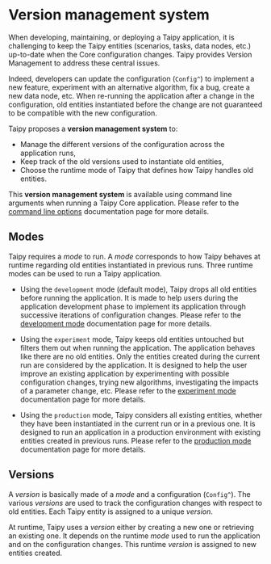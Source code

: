 # Version management system

When developing, maintaining, or deploying a Taipy application, it is challenging
to keep the Taipy entities (scenarios, tasks, data nodes, etc.) up-to-date when
the Core configuration changes. Taipy provides Version Management to address these
central issues.

Indeed, developers can update the configuration (`Config^`) to implement a new feature,
experiment with an alternative algorithm, fix a bug, create a new data node, etc.
When re-running the application after a change in the configuration, old entities
instantiated before the change are not guaranteed to be compatible with the new
configuration.

Taipy proposes a **version management system** to:

- Manage the different versions of the configuration across the application runs,
- Keep track of the old versions used to instantiate old entities,
- Choose the runtime mode of Taipy that defines how Taipy handles old entities.

This **version management system** is available using command line arguments when
running a Taipy Core application. Please refer to the
[command line options](./version-mgt.md) documentation page for more details.


## Modes

Taipy requires a _mode_ to run. A _mode_ corresponds to how Taipy behaves at runtime
regarding old entities instantiated in previous runs. Three
runtime modes can be used to run a Taipy application.

- Using the `development` mode (default mode), Taipy drops all old entities before
  running the application.
  It is made to help users during the application development phase to implement its
  application through successive iterations of configuration changes. Please refer to
  the [development mode](./development_mode.md) documentation page for more details.

- Using the `experiment` mode, Taipy keeps old entities untouched but filters them out
  when running the application. The application behaves like there are no old entities.
  Only the entities created during the current run are considered by the application.
  It is designed to help the user improve an existing application by experimenting
  with possible configuration changes, trying new algorithms, investigating the impacts
  of a parameter change, etc. Please refer to the [experiment mode](./experiment_mode.md)
  documentation page for more details.

- Using the `production` mode, Taipy considers all existing entities, whether they have
  been instantiated in the current run or in a previous one.
  It is designed to run an application in a production environment with existing entities
  created in previous runs. Please refer to the [production mode](./production_mode.md)
  documentation page for more details.

## Versions

A _version_ is basically made of a _mode_ and a configuration (`Config^`). The various
_versions_ are used to track the configuration changes with respect to old entities.
Each Taipy entity is assigned to a unique _version_.

At runtime, Taipy uses a _version_ either by creating a new one or retrieving an
existing one. It depends on the runtime _mode_ used to run the application and on the
configuration changes.
This runtime _version_ is assigned to new entities created.
